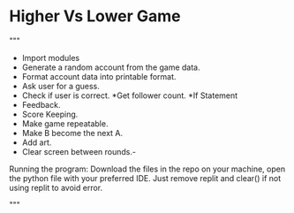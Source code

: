 # Higher Vs Lower Game
"""
- Import modules
- Generate a random account from the game data.
- Format account data into printable format.
- Ask user for a guess.
- Check if user is correct.
  *Get follower count.
  *If Statement
- Feedback.
- Score Keeping.
- Make game repeatable.
- Make B become the next A.
- Add art.
- Clear screen between rounds.- 

Running the program:
Download the files in the repo on your machine, open the python file with your preferred IDE.
Just remove replit and clear() if not using replit to avoid error.

"""
